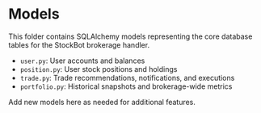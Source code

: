 # Models

This folder contains SQLAlchemy models representing the core database tables for the StockBot brokerage handler.

- `user.py`: User accounts and balances
- `position.py`: User stock positions and holdings
- `trade.py`: Trade recommendations, notifications, and executions
- `portfolio.py`: Historical snapshots and brokerage-wide metrics

Add new models here as needed for additional features. 